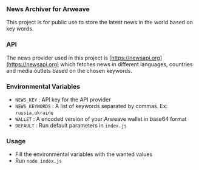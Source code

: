 ### News Archiver for Arweave

This project is for public use to store the latest news in the world based on key words.

### API 

The news provider used in this project is [https://newsapi.org](https://newsapi.org) which fetches news in different languages, countries and media outlets based on the chosen keywords.

### Environmental Variables

- `NEWS_KEY` : API key for the API provider
- `NEWS_KEYWORDS` : A list of keywords separated by commas. Ex: `russia,ukraine`
- `WALLET` : A encoded version of your Arweave wallet in base64 format
- `DEFAULT` : Run default parameters in `index.js`


### Usage

- Fill the environmental variables with the wanted values
- Run `node index.js`